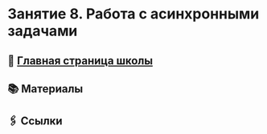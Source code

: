 # Занятие 8. Работа с асинхронными задачами

## 🏫 [Главная страница школы](../../README.md)

## 📚 Материалы

## 🖇️ Ссылки